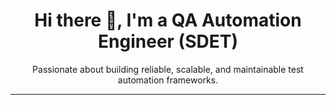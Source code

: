 <!-- GitHub Profile README -->

<h1 align="center">Hi there 👋, I'm a QA Automation Engineer (SDET)</h1>

<p align="center">
  Passionate about building reliable, scalable, and maintainable test automation frameworks.
</p>

---
<!--
**ahmed-hasan-kr/ahmed-hasan-kr** is a ✨ _special_ ✨ repository because its `README.md` (this file) appears on your GitHub profile.

Here are some ideas to get you started:

- 🔭 I’m currently working on ...
- 🌱 I’m currently learning ...
- 👯 I’m looking to collaborate on ...
- 🤔 I’m looking for help with ...
- 💬 Ask me about ...
- 📫 How to reach me: ...
- 😄 Pronouns: ...
- ⚡ Fun fact: ...
-->
